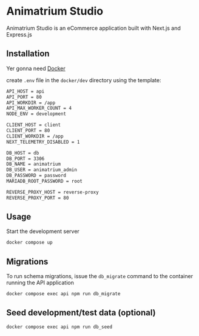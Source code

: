 # Animatrium Studio

Animatrium Studio is an eCommerce application built with Next.js and Express.js

## Installation

Yer gonna need [Docker](https://www.docker.com/get-started/)

create `.env` file in the `docker/dev` directory using the template:

```bash
API_HOST = api
API_PORT = 80
API_WORKDIR = /app
API_MAX_WORKER_COUNT = 4
NODE_ENV = development

CLIENT_HOST = client
CLIENT_PORT = 80
CLIENT_WORKDIR = /app
NEXT_TELEMETRY_DISABLED = 1

DB_HOST = db
DB_PORT = 3306
DB_NAME = animatrium
DB_USER = animatrium_admin
DB_PASSWORD = password
MARIADB_ROOT_PASSWORD = root

REVERSE_PROXY_HOST = reverse-proxy
REVERSE_PROXY_PORT = 80
```
## Usage

Start the development server

```bash
docker compose up
```

## Migrations

To run schema migrations, issue the `db_migrate` command to the container running the API application

```bash
docker compose exec api npm run db_migrate
```

## Seed development/test data (optional) 

```bash
docker compose exec api npm run db_seed
```
